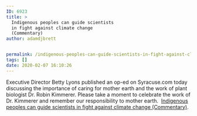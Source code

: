 ```yaml
---
ID: 6923
title: >
  Indigenous peoples can guide scientists
  in fight against climate change
  (Commentary)
author: adamdjbrett


permalink: /indigenous-peoples-can-guide-scientists-in-fight-against-climate-change-commentary/
tags: []
date: 2020-02-07 16:10:26
---
```

Executive Director Betty Lyons published an op-ed on Syracuse.com today discussing the importance of caring for mother earth and the work of plant biologist Dr. Robin Kimmerer. Please take a moment to celebrate the work of Dr. Kimmerer and remember our responsibility to mother earth.  [Indigenous peoples can guide scientists in fight against climate change (Commentary)](https://www.syracuse.com/opinion/2020/02/indigenous-peoples-can-guide-scientists-in-fight-against-climate-change-commentary.html).
